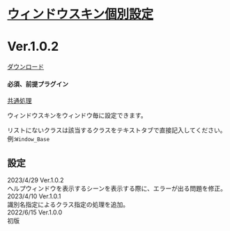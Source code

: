 # [ウィンドウスキン個別設定](https://raw.githubusercontent.com/nuun888/MZ/master/NUUN_WindowSkinIndividual.js)
# Ver.1.0.2
[ダウンロード](https://raw.githubusercontent.com/nuun888/MZ/master/NUUN_WindowSkinIndividual.js)
#### 必須、前提プラグイン
[共通処理](https://github.com/nuun888/MZ/blob/master/README/Base.md)  

ウィンドウスキンをウィンドウ毎に設定できます。  

リストにないクラスは該当するクラスをテキストタブで直接記入してください。  
例:`Window_Base `

## 設定
2023/4/29 Ver.1.0.2  
ヘルプウィンドウを表示するシーンを表示する際に、エラーが出る問題を修正。  
2023/4/10 Ver.1.0.1  
識別名指定によるクラス指定の処理を追加。  
2022/6/15 Ver.1.0.0  
初版  
